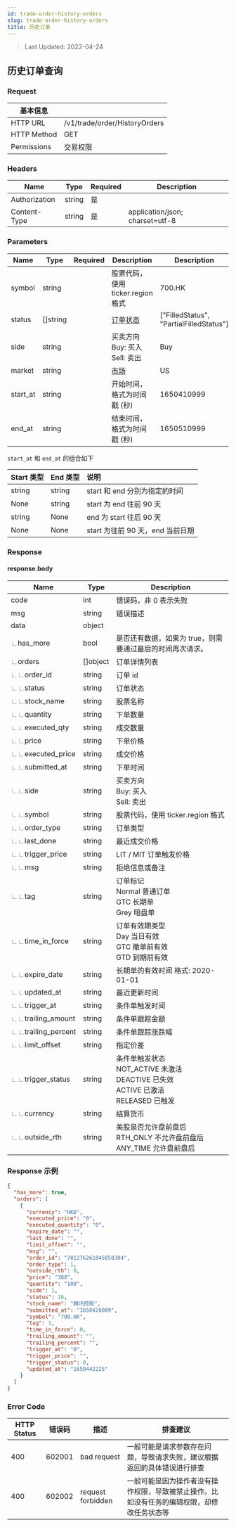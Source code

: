 ```yaml
---
id: trade-order-history-orders
slug: trade-order-history-orders
title: 历史订单
---
```


> Last Updated: 2022-04-24

## 历史订单查询

### Request

| 基本信息        |                                                            |
|-------------|------------------------------------------------------------|
| HTTP URL    | /v1/trade/order/HistoryOrders |
| HTTP Method | GET                                                        |
| Permissions        | 交易权限                                                       |

### Headers

| Name            | Type     | Required  | Description                                        |
|---------------|--------|-----|-------------------------------------------|
| Authorization | string | 是   |                                           |
| Content-Type  | string | 是   | application/json; charset=utf-8 |

### Parameters

| Name     | Type     | Required | Description                                        | Description                                 |
| -------- | -------- | ---- | ------------------------------------------- | --------------------------------------- |
| symbol   | string   |      | 股票代码，使用 ticker.region 格式           | 700.HK                                  |
| status   | []string |      | [订单状态](../trade-definition#orderstatus) | ["FilledStatus", "PartialFilledStatus"] |
| side     | string   |      | 买卖方向<br/>Buy: 买入<br/>Sell: 卖出       | Buy                                     |
| market   | string   |      | [市场](../trade-definition#market)          | US                                      |
| start_at | string   |      | 开始时间，格式为时间戳 (秒)                 | 1650410999                              |
| end_at   | string   |      | 结束时间，格式为时间戳 (秒)                 | 1650510999                              |

`start_at` 和 `end_at` 的组合如下

| Start 类型 | End 类型 | 说明                             |
| :--------- | :------- | :------------------------------- |
| string     | string   | start 和 end 分别为指定的时间    |
| None       | string   | start 为 end 往前 90 天          |
| string     | None     | end 为 start 往后 90 天          |
| None       | None     | start 为往前 90 天，end 当前日期 |

### Response

#### response.body

| Name                                                         | Type     | Description                                                         |
| ------------------------------------------------------------ | -------- | ------------------------------------------------------------ |
| code                                                         | int      | 错误码，非 0 表示失败                                        |
| msg                                                          | string   | 错误描述                                                     |
| data                                                         | object   |                                                              |
| <font color="grey">∟</font>has_more                          | bool     | 是否还有数据，如果为 true，则需要通过最后的时间再次请求。    |
| <font color="grey">∟</font>orders                            | []object | 订单详情列表                                                 |
| <font color="grey">∟</font><font color="grey">∟</font>order_id | string   | 订单 id                                                      |
| <font color="grey">∟</font><font color="grey">∟</font>status | string   | 订单状态                                                     |
| <font color="grey">∟</font><font color="grey">∟</font>stock_name | string   | 股票名称                                                     |
| <font color="grey">∟</font><font color="grey">∟</font>quantity | string   | 下单数量                                                     |
| <font color="grey">∟</font><font color="grey">∟</font>executed_qty | string   | 成交数量                                                     |
| <font color="grey">∟</font><font color="grey">∟</font>price  | string   | 下单价格                                                     |
| <font color="grey">∟</font><font color="grey">∟</font>executed_price | string   | 成交价格                                                     |
| <font color="grey">∟</font><font color="grey">∟</font>submitted_at | string   | 下单时间                                                     |
| <font color="grey">∟</font><font color="grey">∟</font>side   | string   | 买卖方向<br />Buy: 买入<br />Sell: 卖出                      |
| <font color="grey">∟</font><font color="grey">∟</font>symbol | string   | 股票代码，使用 ticker.region 格式                            |
| <font color="grey">∟</font><font color="grey">∟</font>order_type | string   | 订单类型                                                     |
| <font color="grey">∟</font><font color="grey">∟</font>last_done | string   | 最近成交价格                                                 |
| <font color="grey">∟</font><font color="grey">∟</font>trigger_price | string   | LIT / MIT 订单触发价格                                       |
| <font color="grey">∟</font><font color="grey">∟</font>msg    | string   | 拒绝信息或备注                                               |
| <font color="grey">∟</font><font color="grey">∟</font>tag    | string   | 订单标记<br />Normal 普通订单<br />GTC 长期单<br />Grey 暗盘单 |
| <font color="grey">∟</font><font color="grey">∟</font>time_in_force | string   | 订单有效期类型<br />Day 当日有效<br />GTC 撤单前有效<br />GTD 到期前有效 |
| <font color="grey">∟</font><font color="grey">∟</font>expire_date | string   | 长期单的有效时间 格式: 2020-01-01                            |
| <font color="grey">∟</font><font color="grey">∟</font>updated_at | string   | 最近更新时间                                                 |
| <font color="grey">∟</font><font color="grey">∟</font>trigger_at | string   | 条件单触发时间                                               |
| <font color="grey">∟</font><font color="grey">∟</font>trailing_amount | string   | 条件单跟踪金额                                               |
| <font color="grey">∟</font><font color="grey">∟</font>trailing_percent | string   | 条件单跟踪涨跌幅                                             |
| <font color="grey">∟</font><font color="grey">∟</font>limit_offset | string   | 指定价差                                                     |
| <font color="grey">∟</font><font color="grey">∟</font>trigger_status | string   | 条件单触发状态<br />NOT_ACTIVE 未激活 <br />DEACTIVE 已失效<br />ACTIVE 已激活 <br />RELEASED 已触发 |
| <font color="grey">∟</font><font color="grey">∟</font>currency | string   | 结算货币                                                     |
| <font color="grey">∟</font><font color="grey">∟</font>outside_rth | string   | 美股是否允许盘前盘后<br /> RTH_ONLY 不允许盘前盘后<br />ANY_TIME 允许盘前盘后 |



### Response 示例

```json
{
  "has_more": true,
  "orders": [
    {
      "currency": "HKD",
      "executed_price": "0",
      "executed_quantity": "0",
      "expire_date": "",
      "last_done": "",
      "limit_offset": "",
      "msg": "",
      "order_id": "701276261045858304",
      "order_type": 1,
      "outside_rth": 0,
      "price": "388",
      "quantity": "100",
      "side": 1,
      "status": 16,
      "stock_name": "腾讯控股",
      "submitted_at": "1650426089",
      "symbol": "700.HK",
      "tag": 1,
      "time_in_force": 0,
      "trailing_amount": "",
      "trailing_percent": "",
      "trigger_at": "0",
      "trigger_price": "",
      "trigger_status": 0,
      "updated_at": "1650442225"
    }
  ]
}
```

### Error Code

| HTTP Status | 错误码    | 描述                | 排查建议                                          |
|----------|--------|-------------------|-----------------------------------------------|
| 400      | 602001 | bad request       | 一般可能是请求参数存在问题，导致请求失败，建议根据返回的具体错误进行排查          |
| 400      | 602002 | request forbidden | 一般可能是因为操作者没有操作权限，导致被禁止操作。比如没有任务的编辑权限，却修改任务状态等 |
